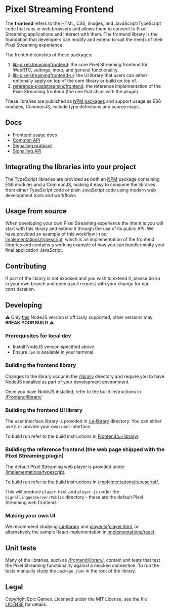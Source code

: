 # Pixel Streaming Frontend

The **frontend** refers to the HTML, CSS, images, and JavaScript/TypeScript code that runs in web browsers and allows them to connect to Pixel Streaming applications and interact with them. The frontend library is the foundation that developers can modify and extend to suit the needs of their Pixel Streaming experience.

The frontend consists of these packages:

1. [lib-pixelstreamingfrontend](/Frontend/library/): the core Pixel Streaming frontend for WebRTC, settings, input, and general functionality.
2. [lib-pixelstreamingfrontend-ui](/Frontend/ui-library/): the UI library that users can either optionally apply on top of the core library or build on top of.
3. [reference-pixelstreamingfrontend](/Frontend/implementations/typescript/): the reference implementation of the Pixel Streaming frontend (the one that ships with the plugin).

These libraries are published as [NPM packages](/README.md#npm-packages) and support usage as ES6 modules, CommonJS, include type definitions and source maps.

## Docs
- [Frontend usage docs](/Frontend/Docs/)
- [Common API](/Common/docs/)
- [Signalling protocol](/Common/docs/Protocol.md)
- [Signalling API](/Signalling/docs/)

## Integrating the libraries into your project
The TypeScript libraries are provided as both an [NPM](https://www.npmjs.com/settings/epicgames-ps/packages) package containing ES6 modules and a CommonJS, making it easy to consume the libraries from either TypeScript code or plain JavaScript code using modern web development tools and workflows.

## Usage from source

When developing your own Pixel Streaming experience the intent is you will start with this library and extend it through the use of 
its public API. We have provided an example of this workflow in our [implementations/typescript](/Frontend/implementations/typescript), which is an implementation of the frontend libraries and contains a working example of how you can bundle/minify your final application JavaScript.

## Contributing

If part of the library is not exposed and you wish to extend it, please do so in your own branch and open a pull request with your change for our consideration.

## Developing

⚠️ Only [this](https://github.com/EpicGamesExt/PixelStreamingInfrastructure/blob/master/NODE_VERSION) NodeJS version is officially supported, other versions may **BREAK YOUR BUILD** ⚠️

### Prerequisites for local dev
- Install NodeJS version specified above.
- Ensure `npm` is available in your terminal.

### Building the frontend library

Changes to the library occur in the [/library](/Frontend/library) directory and require you to have NodeJS installed as part of your development environment.

Once you have NodeJS installed, refer to the build instructions in [/Frontend/library/](/Frontend/library/)

### Building the frontend UI library

The user interface library is provided in [/ui-library](/Frontend/ui-library) directory. You can either use it or provide your own user interface. 

To build run refer to the build instructions in [Frontend/ui-library/](/Frontend/ui-library).

### Building the reference frontend (the web page shipped with the Pixel Streaming plugin)

The default Pixel Streaming web player is provided under [/implementations/typescript](/Frontend/implementations/typescript). 

To build run refer to the build instructions in [/implementations/typescript/](/Frontend/implementations/typescript).

This will produce `player.html` and `player.js` under the `SignallingWebServer/Public` directory - these are the default Pixel Streaming web frontend.

### Making your own UI

We recommend studying [/ui-library](/Frontend/ui-library) and [player.ts](/Frontend/implementations/typescript/src/player.ts)/[player.html](/Frontend/implementations/typescript/src/player.html), or alternatively the sample React implementation in [implementations/react](/Frontend/implementations/react).

## Unit tests

Many of the libraries, such as [/frontend/library/](/Frontend/library), contain unit tests that test the Pixel Streaming functionality against a mocked connection. To run the tests manually study the `package.json` in the root of the library.

## Legal

Copyright Epic Games. Licensed under the MIT License, see the file [LICENSE](/LICENSE.md) for details.